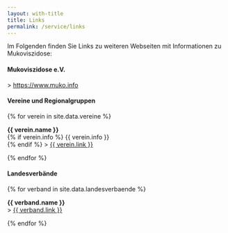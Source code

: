 ```yaml
---
layout: with-title
title: Links
permalink: /service/links
---
```


Im Folgenden finden Sie Links zu weiteren Webseiten mit Informationen zu Mukoviszidose:

#### Mukoviszidose e.V.
\> <a href="https://www.muko.info" class="cf-a">https://www.muko.info</a>

#### Vereine und Regionalgruppen
{% for verein in site.data.vereine %}
<p><b>{{ verein.name }}</b><br>
{% if verein.info %}
{{ verein.info }}<br>
{% endif %}
> <a href="{{ verein.link }}" class="cf-a">{{ verein.link }}</a>
</p>
{% endfor %}

#### Landesverbände
{% for verband in site.data.landesverbaende %}
<p><b>{{ verband.name }}</b><br>
> <a href="{{ verband.link }}" class="cf-a">{{ verband.link }}</a>
</p>
{% endfor %}